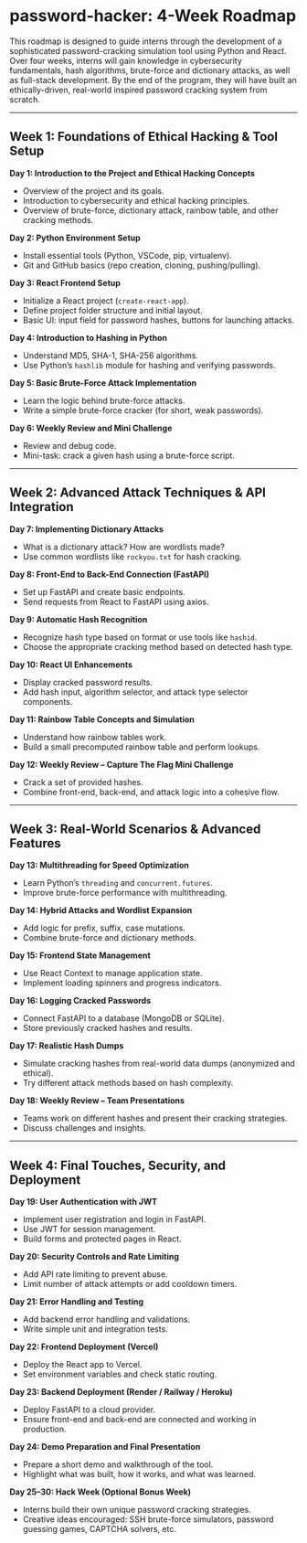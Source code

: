 # **password-hacker: 4-Week Roadmap**

This roadmap is designed to guide interns through the development of a sophisticated password-cracking
simulation tool using Python and React. Over four weeks, interns will gain knowledge in cybersecurity fundamentals,
hash algorithms, brute-force and dictionary attacks, as well as full-stack development.
By the end of the program, they will have built an ethically-driven, real-world inspired password cracking system from scratch.

---

## **Week 1: Foundations of Ethical Hacking & Tool Setup**

**Day 1: Introduction to the Project and Ethical Hacking Concepts**
- Overview of the project and its goals.
- Introduction to cybersecurity and ethical hacking principles.
- Overview of brute-force, dictionary attack, rainbow table, and other cracking methods.

**Day 2: Python Environment Setup**
- Install essential tools (Python, VSCode, pip, virtualenv).
- Git and GitHub basics (repo creation, cloning, pushing/pulling).

**Day 3: React Frontend Setup**
- Initialize a React project (`create-react-app`).
- Define project folder structure and initial layout.
- Basic UI: input field for password hashes, buttons for launching attacks.

**Day 4: Introduction to Hashing in Python**
- Understand MD5, SHA-1, SHA-256 algorithms.
- Use Python’s `hashlib` module for hashing and verifying passwords.

**Day 5: Basic Brute-Force Attack Implementation**
- Learn the logic behind brute-force attacks.
- Write a simple brute-force cracker (for short, weak passwords).

**Day 6: Weekly Review and Mini Challenge**
- Review and debug code.
- Mini-task: crack a given hash using a brute-force script.

---

## **Week 2: Advanced Attack Techniques & API Integration**

**Day 7: Implementing Dictionary Attacks**
- What is a dictionary attack? How are wordlists made?
- Use common wordlists like `rockyou.txt` for hash cracking.

**Day 8: Front-End to Back-End Connection (FastAPI)**
- Set up FastAPI and create basic endpoints.
- Send requests from React to FastAPI using axios.

**Day 9: Automatic Hash Recognition**
- Recognize hash type based on format or use tools like `hashid`.
- Choose the appropriate cracking method based on detected hash type.

**Day 10: React UI Enhancements**
- Display cracked password results.
- Add hash input, algorithm selector, and attack type selector components.

**Day 11: Rainbow Table Concepts and Simulation**
- Understand how rainbow tables work.
- Build a small precomputed rainbow table and perform lookups.

**Day 12: Weekly Review – Capture The Flag Mini Challenge**
- Crack a set of provided hashes.
- Combine front-end, back-end, and attack logic into a cohesive flow.

---

## **Week 3: Real-World Scenarios & Advanced Features**

**Day 13: Multithreading for Speed Optimization**
- Learn Python’s `threading` and `concurrent.futures`.
- Improve brute-force performance with multithreading.

**Day 14: Hybrid Attacks and Wordlist Expansion**
- Add logic for prefix, suffix, case mutations.
- Combine brute-force and dictionary methods.

**Day 15: Frontend State Management**
- Use React Context to manage application state.
- Implement loading spinners and progress indicators.

**Day 16: Logging Cracked Passwords**
- Connect FastAPI to a database (MongoDB or SQLite).
- Store previously cracked hashes and results.

**Day 17: Realistic Hash Dumps**
- Simulate cracking hashes from real-world data dumps (anonymized and ethical).
- Try different attack methods based on hash complexity.

**Day 18: Weekly Review – Team Presentations**
- Teams work on different hashes and present their cracking strategies.
- Discuss challenges and insights.

---

## **Week 4: Final Touches, Security, and Deployment**

**Day 19: User Authentication with JWT**
- Implement user registration and login in FastAPI.
- Use JWT for session management.
- Build forms and protected pages in React.

**Day 20: Security Controls and Rate Limiting**
- Add API rate limiting to prevent abuse.
- Limit number of attack attempts or add cooldown timers.

**Day 21: Error Handling and Testing**
- Add backend error handling and validations.
- Write simple unit and integration tests.

**Day 22: Frontend Deployment (Vercel)**
- Deploy the React app to Vercel.
- Set environment variables and check static routing.

**Day 23: Backend Deployment (Render / Railway / Heroku)**
- Deploy FastAPI to a cloud provider.
- Ensure front-end and back-end are connected and working in production.

**Day 24: Demo Preparation and Final Presentation**
- Prepare a short demo and walkthrough of the tool.
- Highlight what was built, how it works, and what was learned.

**Day 25–30: Hack Week (Optional Bonus Week)**
- Interns build their own unique password cracking strategies.
- Creative ideas encouraged: SSH brute-force simulators, password guessing games, CAPTCHA solvers, etc.
